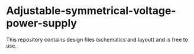 # Adjustable-symmetrical-voltage-power-supply
This repository contains design files (schematics and layout) and is free to use.
